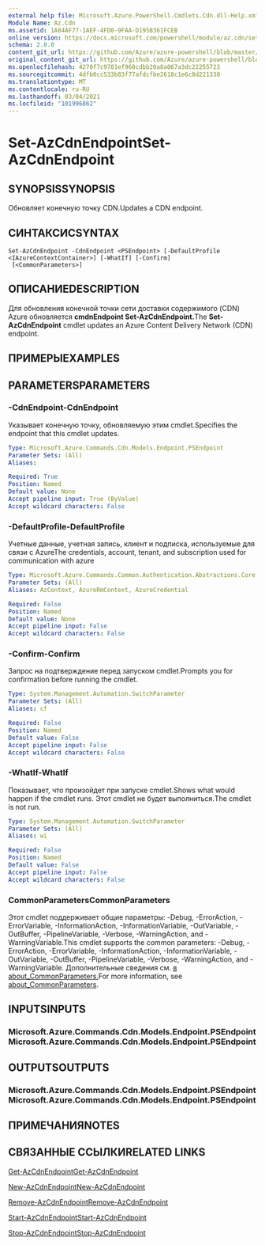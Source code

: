 ```yaml
---
external help file: Microsoft.Azure.PowerShell.Cmdlets.Cdn.dll-Help.xml
Module Name: Az.Cdn
ms.assetid: 1A84AF77-1AEF-4FD0-9FAA-D195B361FCEB
online version: https://docs.microsoft.com/powershell/module/az.cdn/set-azcdnendpoint
schema: 2.0.0
content_git_url: https://github.com/Azure/azure-powershell/blob/master/src/Cdn/Cdn/help/Set-AzCdnEndpoint.md
original_content_git_url: https://github.com/Azure/azure-powershell/blob/master/src/Cdn/Cdn/help/Set-AzCdnEndpoint.md
ms.openlocfilehash: 4270f7c9781ef960cdbb20a8a067a3dc22255723
ms.sourcegitcommit: 4dfb0cc533b83f77afdcfbe2618c1e6c8d221330
ms.translationtype: MT
ms.contentlocale: ru-RU
ms.lasthandoff: 03/04/2021
ms.locfileid: "101996862"
---
```

# <span data-ttu-id="80ca9-101">Set-AzCdnEndpoint</span><span class="sxs-lookup"><span data-stu-id="80ca9-101">Set-AzCdnEndpoint</span></span>

## <span data-ttu-id="80ca9-102">SYNOPSIS</span><span class="sxs-lookup"><span data-stu-id="80ca9-102">SYNOPSIS</span></span>
<span data-ttu-id="80ca9-103">Обновляет конечную точку CDN.</span><span class="sxs-lookup"><span data-stu-id="80ca9-103">Updates a CDN endpoint.</span></span>

## <span data-ttu-id="80ca9-104">СИНТАКСИС</span><span class="sxs-lookup"><span data-stu-id="80ca9-104">SYNTAX</span></span>

```
Set-AzCdnEndpoint -CdnEndpoint <PSEndpoint> [-DefaultProfile <IAzureContextContainer>] [-WhatIf] [-Confirm]
 [<CommonParameters>]
```

## <span data-ttu-id="80ca9-105">ОПИСАНИЕ</span><span class="sxs-lookup"><span data-stu-id="80ca9-105">DESCRIPTION</span></span>
<span data-ttu-id="80ca9-106">Для обновления конечной точки сети доставки содержимого (CDN) Azure обновляется **cmdnEndpoint Set-AzCdnEndpoint.**</span><span class="sxs-lookup"><span data-stu-id="80ca9-106">The **Set-AzCdnEndpoint** cmdlet updates an Azure Content Delivery Network (CDN) endpoint.</span></span>

## <span data-ttu-id="80ca9-107">ПРИМЕРЫ</span><span class="sxs-lookup"><span data-stu-id="80ca9-107">EXAMPLES</span></span>

## <span data-ttu-id="80ca9-108">PARAMETERS</span><span class="sxs-lookup"><span data-stu-id="80ca9-108">PARAMETERS</span></span>

### <span data-ttu-id="80ca9-109">-CdnEndpoint</span><span class="sxs-lookup"><span data-stu-id="80ca9-109">-CdnEndpoint</span></span>
<span data-ttu-id="80ca9-110">Указывает конечную точку, обновляемую этим cmdlet.</span><span class="sxs-lookup"><span data-stu-id="80ca9-110">Specifies the endpoint that this cmdlet updates.</span></span>

```yaml
Type: Microsoft.Azure.Commands.Cdn.Models.Endpoint.PSEndpoint
Parameter Sets: (All)
Aliases:

Required: True
Position: Named
Default value: None
Accept pipeline input: True (ByValue)
Accept wildcard characters: False
```

### <span data-ttu-id="80ca9-111">-DefaultProfile</span><span class="sxs-lookup"><span data-stu-id="80ca9-111">-DefaultProfile</span></span>
<span data-ttu-id="80ca9-112">Учетные данные, учетная запись, клиент и подписка, используемые для связи с Azure</span><span class="sxs-lookup"><span data-stu-id="80ca9-112">The credentials, account, tenant, and subscription used for communication with azure</span></span>

```yaml
Type: Microsoft.Azure.Commands.Common.Authentication.Abstractions.Core.IAzureContextContainer
Parameter Sets: (All)
Aliases: AzContext, AzureRmContext, AzureCredential

Required: False
Position: Named
Default value: None
Accept pipeline input: False
Accept wildcard characters: False
```

### <span data-ttu-id="80ca9-113">-Confirm</span><span class="sxs-lookup"><span data-stu-id="80ca9-113">-Confirm</span></span>
<span data-ttu-id="80ca9-114">Запрос на подтверждение перед запуском cmdlet.</span><span class="sxs-lookup"><span data-stu-id="80ca9-114">Prompts you for confirmation before running the cmdlet.</span></span>

```yaml
Type: System.Management.Automation.SwitchParameter
Parameter Sets: (All)
Aliases: cf

Required: False
Position: Named
Default value: False
Accept pipeline input: False
Accept wildcard characters: False
```

### <span data-ttu-id="80ca9-115">-WhatIf</span><span class="sxs-lookup"><span data-stu-id="80ca9-115">-WhatIf</span></span>
<span data-ttu-id="80ca9-116">Показывает, что произойдет при запуске cmdlet.</span><span class="sxs-lookup"><span data-stu-id="80ca9-116">Shows what would happen if the cmdlet runs.</span></span>
<span data-ttu-id="80ca9-117">Этот cmdlet не будет выполниться.</span><span class="sxs-lookup"><span data-stu-id="80ca9-117">The cmdlet is not run.</span></span>

```yaml
Type: System.Management.Automation.SwitchParameter
Parameter Sets: (All)
Aliases: wi

Required: False
Position: Named
Default value: False
Accept pipeline input: False
Accept wildcard characters: False
```

### <span data-ttu-id="80ca9-118">CommonParameters</span><span class="sxs-lookup"><span data-stu-id="80ca9-118">CommonParameters</span></span>
<span data-ttu-id="80ca9-119">Этот cmdlet поддерживает общие параметры: -Debug, -ErrorAction, -ErrorVariable, -InformationAction, -InformationVariable, -OutVariable, -OutBuffer, -PipelineVariable, -Verbose, -WarningAction, and -WarningVariable.</span><span class="sxs-lookup"><span data-stu-id="80ca9-119">This cmdlet supports the common parameters: -Debug, -ErrorAction, -ErrorVariable, -InformationAction, -InformationVariable, -OutVariable, -OutBuffer, -PipelineVariable, -Verbose, -WarningAction, and -WarningVariable.</span></span> <span data-ttu-id="80ca9-120">Дополнительные сведения см. [в about_CommonParameters.](http://go.microsoft.com/fwlink/?LinkID=113216)</span><span class="sxs-lookup"><span data-stu-id="80ca9-120">For more information, see [about_CommonParameters](http://go.microsoft.com/fwlink/?LinkID=113216).</span></span>

## <span data-ttu-id="80ca9-121">INPUTS</span><span class="sxs-lookup"><span data-stu-id="80ca9-121">INPUTS</span></span>

### <span data-ttu-id="80ca9-122">Microsoft.Azure.Commands.Cdn.Models.Endpoint.PSEndpoint</span><span class="sxs-lookup"><span data-stu-id="80ca9-122">Microsoft.Azure.Commands.Cdn.Models.Endpoint.PSEndpoint</span></span>

## <span data-ttu-id="80ca9-123">OUTPUTS</span><span class="sxs-lookup"><span data-stu-id="80ca9-123">OUTPUTS</span></span>

### <span data-ttu-id="80ca9-124">Microsoft.Azure.Commands.Cdn.Models.Endpoint.PSEndpoint</span><span class="sxs-lookup"><span data-stu-id="80ca9-124">Microsoft.Azure.Commands.Cdn.Models.Endpoint.PSEndpoint</span></span>

## <span data-ttu-id="80ca9-125">ПРИМЕЧАНИЯ</span><span class="sxs-lookup"><span data-stu-id="80ca9-125">NOTES</span></span>

## <span data-ttu-id="80ca9-126">СВЯЗАННЫЕ ССЫЛКИ</span><span class="sxs-lookup"><span data-stu-id="80ca9-126">RELATED LINKS</span></span>

[<span data-ttu-id="80ca9-127">Get-AzCdnEndpoint</span><span class="sxs-lookup"><span data-stu-id="80ca9-127">Get-AzCdnEndpoint</span></span>](./Get-AzCdnEndpoint.md)

[<span data-ttu-id="80ca9-128">New-AzCdnEndpoint</span><span class="sxs-lookup"><span data-stu-id="80ca9-128">New-AzCdnEndpoint</span></span>](./New-AzCdnEndpoint.md)

[<span data-ttu-id="80ca9-129">Remove-AzCdnEndpoint</span><span class="sxs-lookup"><span data-stu-id="80ca9-129">Remove-AzCdnEndpoint</span></span>](./Remove-AzCdnEndpoint.md)

[<span data-ttu-id="80ca9-130">Start-AzCdnEndpoint</span><span class="sxs-lookup"><span data-stu-id="80ca9-130">Start-AzCdnEndpoint</span></span>](./Start-AzCdnEndpoint.md)

[<span data-ttu-id="80ca9-131">Stop-AzCdnEndpoint</span><span class="sxs-lookup"><span data-stu-id="80ca9-131">Stop-AzCdnEndpoint</span></span>](./Stop-AzCdnEndpoint.md)


